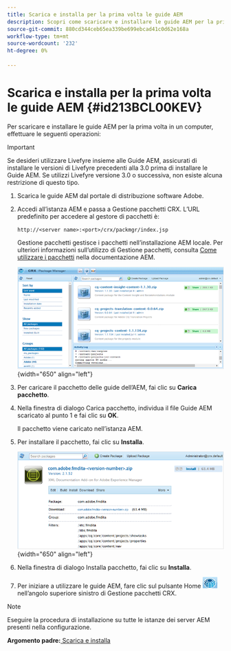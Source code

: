 ```yaml
---
title: Scarica e installa per la prima volta le guide AEM
description: Scopri come scaricare e installare le guide AEM per la prima volta
source-git-commit: 880cd344ceb65ea339be699ebcad41c0d62e168a
workflow-type: tm+mt
source-wordcount: '232'
ht-degree: 0%

---
```


# Scarica e installa per la prima volta le guide AEM {#id213BCL00KEV}

Per scaricare e installare le guide AEM per la prima volta in un computer, effettuare le seguenti operazioni:

>[!IMPORTANT]
>
> Se desideri utilizzare Livefyre insieme alle Guide AEM, assicurati di installare le versioni di Livefyre precedenti alla 3.0 prima di installare le Guide AEM. Se utilizzi Livefyre versione 3.0 o successiva, non esiste alcuna restrizione di questo tipo.

1. Scarica le guide AEM dal portale di distribuzione software Adobe.

1. Accedi all’istanza AEM e passa a Gestione pacchetti CRX. L’URL predefinito per accedere al gestore di pacchetti è:

   ```http
   http://<server name>:<port>/crx/packmgr/index.jsp
   ```

   Gestione pacchetti gestisce i pacchetti nell’installazione AEM locale. Per ulteriori informazioni sull’utilizzo di Gestione pacchetti, consulta [Come utilizzare i pacchetti](https://helpx.adobe.com/experience-manager/6-5/sites/administering/using/package-manager.html) nella documentazione AEM.

   ![](assets/package-manager.png){width="650" align="left"}

1. Per caricare il pacchetto delle guide dell’AEM, fai clic su **Carica pacchetto**.

1. Nella finestra di dialogo Carica pacchetto, individua il file Guide AEM scaricato al punto 1 e fai clic su **OK**.

   Il pacchetto viene caricato nell’istanza AEM.

1. Per installare il pacchetto, fai clic su **Installa**.

   ![](assets/install-package.png){width="650" align="left"}

1. Nella finestra di dialogo Installa pacchetto, fai clic su **Installa**.

1. Per iniziare a utilizzare le guide AEM, fare clic sul pulsante Home ![](assets/home-button.png) nell’angolo superiore sinistro di Gestione pacchetti CRX.


>[!NOTE]
>
> Eseguire la procedura di installazione su tutte le istanze dei server AEM presenti nella configurazione.

**Argomento padre:**[ Scarica e installa](download-install.md)
